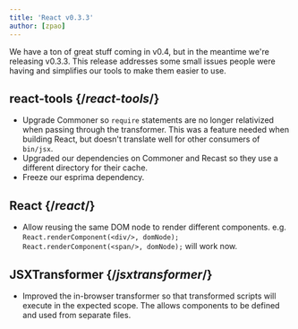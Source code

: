 ```yaml
---
title: 'React v0.3.3'
author: [zpao]
---
```


We have a ton of great stuff coming in v0.4, but in the meantime we're releasing v0.3.3. This release addresses some small issues people were having and simplifies our tools to make them easier to use.

## react-tools {/*react-tools*/}

- Upgrade Commoner so `require` statements are no longer relativized when passing through the transformer. This was a feature needed when building React, but doesn't translate well for other consumers of `bin/jsx`.
- Upgraded our dependencies on Commoner and Recast so they use a different directory for their cache.
- Freeze our esprima dependency.

## React {/*react*/}

- Allow reusing the same DOM node to render different components. e.g. `React.renderComponent(<div/>, domNode); React.renderComponent(<span/>, domNode);` will work now.

## JSXTransformer {/*jsxtransformer*/}

- Improved the in-browser transformer so that transformed scripts will execute in the expected scope. The allows components to be defined and used from separate files.
